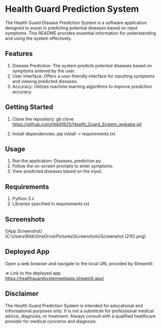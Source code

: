 
#  Health Guard Prediction System

The Health Guard Disease Prediction System is a software application designed to assist in predicting potential diseases based on input symptoms. This README provides essential information for understanding and using the system effectively.



## Features
1. Disease Prediction: The system predicts potential diseases based on symptoms entered by the user.
2. User Interface: Offers a user-friendly interface for inputting symptoms and viewing predicted diseases.
3. Accuracy: Utilizes machine learning algorithms to improve   prediction accuracy.
## Getting Started
1. Clone the repository: 
git clone https://github.com/ritik91625/Health_Guard_System_webapp.git

2. Install dependencies: 
 pip install -r requirements.txt


## Usage
1. Run the application: Diseases_prediction.py
2. Follow the on-screen prompts to enter symptoms.
3. View predicted diseases based on the input.
## Requirements
1. Python 3.x
2. Libraries specified in requirements.txt
## Screenshots

![App Screenshot](C:\Users\Ritik\OneDrive\Pictures\Screenshots\Screenshot (210).png)





## Deployed App
Open a web browser and navigate to the local URL provided by Streamlit:

=> Link to the deployed app https://healthguardsystemwebapp.streamlit.app/
## Disclaimer
The Health Guard Prediction System is intended for educational and informational purposes only. It is not a substitute for professional medical advice, diagnosis, or treatment. Always consult with a qualified healthcare provider for medical concerns and diagnosis.